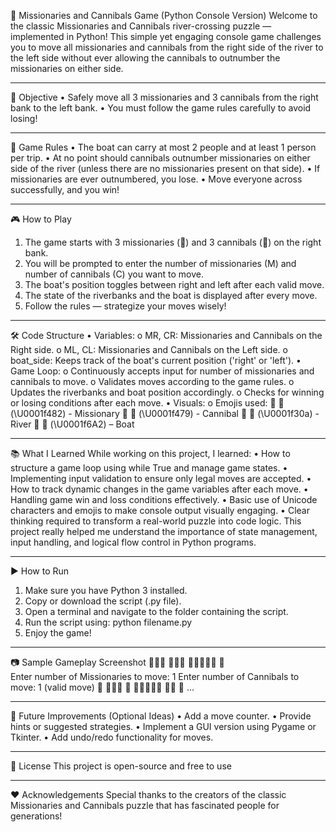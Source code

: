 🛶 Missionaries and Cannibals Game (Python Console Version)
Welcome to the classic Missionaries and Cannibals river-crossing puzzle — implemented in Python!
This simple yet engaging console game challenges you to move all missionaries and cannibals from the right side of the river to the left side without ever allowing the cannibals to outnumber the missionaries on either side.
________________________________________
🎯 Objective
•	Safely move all 3 missionaries and 3 cannibals from the right bank to the left bank.
•	You must follow the game rules carefully to avoid losing!
________________________________________
🧠 Game Rules
•	The boat can carry at most 2 people and at least 1 person per trip.
•	At no point should cannibals outnumber missionaries on either side of the river (unless there are no missionaries present on that side).
•	If missionaries are ever outnumbered, you lose.
•	Move everyone across successfully, and you win!
________________________________________
🎮 How to Play
1.	The game starts with 3 missionaries (🧎) and 3 cannibals (👹) on the right bank.
2.	You will be prompted to enter the number of missionaries (M) and number of cannibals (C) you want to move.
3.	The boat's position toggles between right and left after each valid move.
4.	The state of the riverbanks and the boat is displayed after every move.
5.	Follow the rules — strategize your moves wisely!
________________________________________
🛠️ Code Structure
•	Variables:
  o	MR, CR: Missionaries and Cannibals on the Right side.
  o	ML, CL: Missionaries and Cannibals on the Left side.
  o	boat_side: Keeps track of the boat's current position ('right' or 'left').
•	Game Loop:
  o	Continuously accepts input for number of missionaries and cannibals to move.
  o	Validates moves according to the game rules.
  o	Updates the riverbanks and boat position accordingly.
  o	Checks for winning or losing conditions after each move.
•	Visuals:
  o	Emojis used:
    	🧎 (\U0001f482) - Missionary
    	👹 (\U0001f479) - Cannibal
    	🌊 (\U0001f30a) - River
    	🚢 (\U0001f6A2) – Boat
________________________________________
📚 What I Learned
While working on this project, I learned:
•	How to structure a game loop using while True and manage game states.
•	Implementing input validation to ensure only legal moves are accepted.
•	How to track dynamic changes in the game variables after each move.
•	Handling game win and loss conditions effectively.
•	Basic use of Unicode characters and emojis to make console output visually engaging.
•	Clear thinking required to transform a real-world puzzle into code logic.
This project really helped me understand the importance of state management, input handling, and logical flow control in Python programs.

________________________________________

▶️ How to Run
1.	Make sure you have Python 3 installed.
2.	Copy or download the script (.py file).
3.	Open a terminal and navigate to the folder containing the script.
4.	Run the script using:
          python filename.py
5.	Enjoy the game!
________________________________________
📷 Sample Gameplay Screenshot
          🧎🧎🧎 👹👹👹 🌊🌊🌊🌊🌊 🚢  
          Enter number of Missionaries to move: 1
          Enter number of Cannibals to move: 1
          (valid move)
          🧎 👹👹👹 🚢 🌊🌊🌊🌊🌊 🧎🧎 👹
          ...
________________________________________

🚀 Future Improvements (Optional Ideas)
    •	Add a move counter.
    •	Provide hints or suggested strategies.
    •	Implement a GUI version using Pygame or Tkinter.
    •	Add undo/redo functionality for moves.
________________________________________
📄 License
This project is open-source and free to use 
________________________________________
❤️ Acknowledgements
Special thanks to the creators of the classic Missionaries and Cannibals puzzle that has fascinated people for generations!

